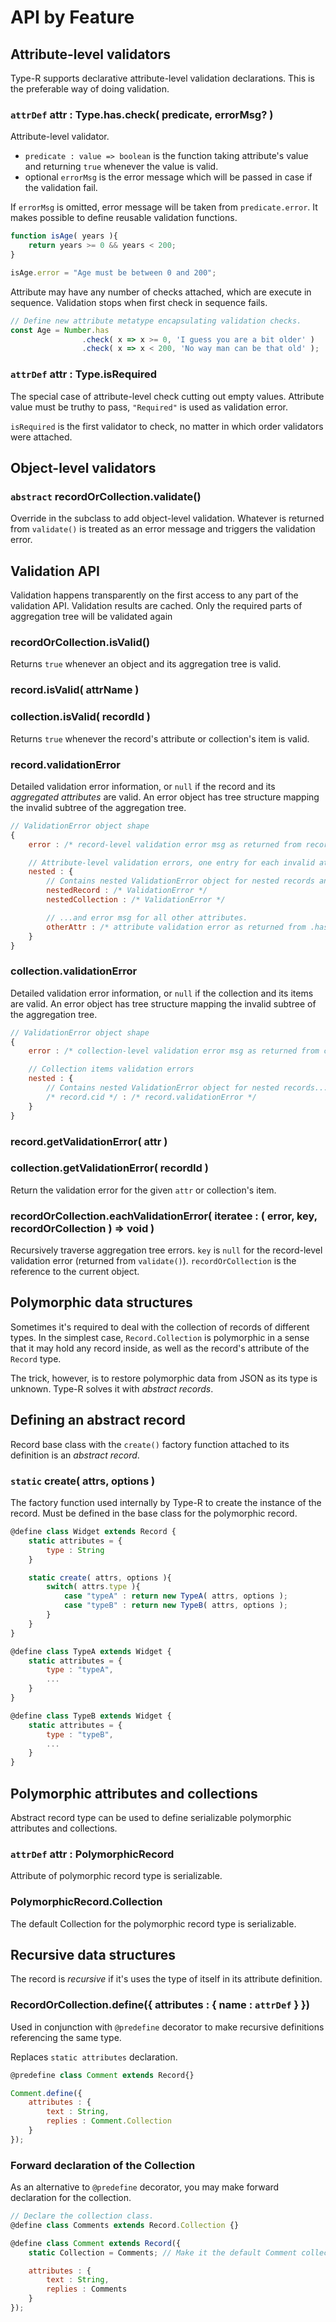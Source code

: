 # API by Feature


## Attribute-level validators

Type-R supports declarative attribute-level validation declarations.
This is the preferable way of doing validation.

### `attrDef` attr : Type.has.check( predicate, errorMsg? )

Attribute-level validator.

- `predicate : value => boolean` is the function taking attribute's value and returning `true` whenever the value is valid.
- optional `errorMsg` is the error message which will be passed in case if the validation fail.

If `errorMsg` is omitted, error message will be taken from `predicate.error`. It makes possible to define reusable validation functions.

```javascript
function isAge( years ){
    return years >= 0 && years < 200;
}

isAge.error = "Age must be between 0 and 200";
```

Attribute may have any number of checks attached, which are execute in sequence. Validation stops when first check in sequence fails.

```javascript
// Define new attribute metatype encapsulating validation checks.
const Age = Number.has
                .check( x => x >= 0, 'I guess you are a bit older' )
                .check( x => x < 200, 'No way man can be that old' );
```

### `attrDef` attr : Type.isRequired

The special case of attribute-level check cutting out empty values. Attribute value must be truthy to pass, `"Required"` is used as validation error.

`isRequired` is the first validator to check, no matter in which order validators were attached.

## Object-level validators

### `abstract` recordOrCollection.validate()

Override in the subclass to add object-level validation. Whatever is returned from `validate()` is treated as an error message and triggers the validation error.

## Validation API

Validation happens transparently on the first access to any part of the validation API. Validation results are cached. Only the required parts of aggregation tree will be validated again

### recordOrCollection.isValid()

Returns `true` whenever an object and its aggregation tree is valid.

### record.isValid( attrName )
### collection.isValid( recordId )

Returns `true` whenever the record's attribute or collection's item is valid.

### record.validationError

Detailed validation error information, or `null` if the record and its _aggregated attributes_ are valid.
An error object has tree structure mapping the invalid subtree of the aggregation tree.

```javascript
// ValidationError object shape
{
    error : /* record-level validation error msg as returned from record.validate() */,

    // Attribute-level validation errors, one entry for each invalid attribute.
    nested : {
        // Contains nested ValidationError object for nested records and collections...
        nestedRecord : /* ValidationError */
        nestedCollection : /* ValidationError */

        // ...and error msg for all other attributes.
        otherAttr : /* attribute validation error as returned from .has.check() validator */
    }
}
```

### collection.validationError

Detailed validation error information, or `null` if the collection and its items are valid.
An error object has tree structure mapping the invalid subtree of the aggregation tree.

```javascript
// ValidationError object shape
{
    error : /* collection-level validation error msg as returned from collection.validate() */,

    // Collection items validation errors
    nested : {
        // Contains nested ValidationError object for nested records...
        /* record.cid */ : /* record.validationError */
    }
}
```

### record.getValidationError( attr )
### collection.getValidationError( recordId )

Return the validation error for the given `attr` or collection's item.

### recordOrCollection.eachValidationError( iteratee : ( error, key, recordOrCollection ) => void )

Recursively traverse aggregation tree errors. `key` is `null` for the record-level validation error (returned from `validate()`).
`recordOrCollection` is the reference to the current object.

## Polymorphic data structures

Sometimes it's required to deal with the collection of records of different types.
In the simplest case, `Record.Collection` is polymorphic in a sense that it may hold any record
inside, as well as the record's attribute of the `Record` type.

The trick, however, is to restore polymorphic data from JSON as its type is unknown.
Type-R solves it with _abstract records_.

## Defining an abstract record

Record base class with the `create()` factory function attached to its definition is an _abstract record_.

### `static` create( attrs, options )

The factory function used internally by Type-R to create the instance of the record.
Must be defined in the base class for the polymorphic record.

```javascript
@define class Widget extends Record {
    static attributes = {
        type : String
    }

    static create( attrs, options ){
        switch( attrs.type ){
            case "typeA" : return new TypeA( attrs, options );
            case "typeB" : return new TypeB( attrs, options );
        }
    }
}

@define class TypeA extends Widget {
    static attributes = {
        type : "typeA",
        ...
    }
}

@define class TypeB extends Widget {
    static attributes = {
        type : "typeB",
        ...
    }
}
```

## Polymorphic attributes and collections

Abstract record type can be used to define serializable polymorphic attributes and collections.

### `attrDef` attr : PolymorphicRecord

Attribute of polymorphic record type is serializable.

### PolymorphicRecord.Collection

The default Collection for the polymorphic record type is serializable.

## Recursive data structures

The record is _recursive_ if it's uses the type of itself in its attribute definition.

### RecordOrCollection.define({ attributes : { name : `attrDef` } })

Used in conjunction with `@predefine` decorator to make recursive definitions
referencing the same type.

Replaces `static attributes` declaration.

```javascript
@predefine class Comment extends Record{}

Comment.define({
    attributes : {
        text : String,
        replies : Comment.Collection
    }
});
```

### Forward declaration of the Collection

As an alternative to `@predefine` decorator, you may make forward declaration for the collection.

```javascript
// Declare the collection class.
@define class Comments extends Record.Collection {}

@define class Comment extends Record({
    static Collection = Comments; // Make it the default Comment collection.

    attributes : {
        text : String,
        replies : Comments
    }
});
```
